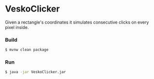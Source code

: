# VeskoClicker
Given a rectangle's coordinates it simulates consecutive clicks on every pixel inside.

### Build

```sh
$ mvnw clean package
```

### Run

```sh
$ java -jar VeskoClicker.jar
```
